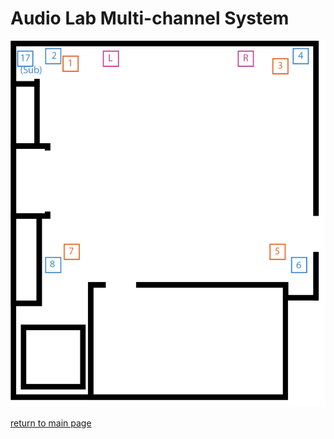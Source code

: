 # Audio Lab Multi-channel System

![Audio Speaker Positions](./img/audiolab_speakers.png "Audio Speaker Positions")

[return to main page](./index.md)
